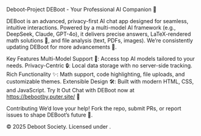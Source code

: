 Deboot-Project
DEBoot - Your Professional AI Companion 🌟

DEBoot is an advanced, privacy-first AI chat app designed for seamless, intuitive interactions. Powered by a multi-model AI framework (e.g., DeepSeek, Claude, GPT-4o), it delivers precise answers, LaTeX-rendered math solutions 📐, and file analysis (text, PDFs, images). We’re consistently updating DEBoot for more advancements 🚀.

Key Features Multi-Model Support 🤖: Access top AI models tailored to your needs. Privacy-Centric 🔒: Local data storage with no server-side tracking. Rich Functionality ✨: Math support, code highlighting, file uploads, and customizable themes. Extensible Design 🛠️: Built with modern HTML, CSS, and JavaScript. Try It Out Chat with DEBoot now at https://bebootby.puter.site/ 💬

Contributing We’d love your help! Fork the repo, submit PRs, or report issues to shape DEBoot’s future 🙌.

© 2025 Deboot Society. Licensed under .
